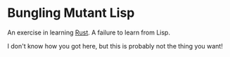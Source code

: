 # Bungling Mutant Lisp

An exercise in learning [Rust](https://www.rust-lang.org/).  A failure to learn from Lisp.

I don't know how you got here, but this is probably not the thing you want!
